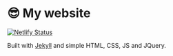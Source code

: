 # 😎 My website

[![Netlify Status](https://api.netlify.com/api/v1/badges/f2f043bf-0b88-4789-96e7-9d487eb53d6e/deploy-status)](https://app.netlify.com/sites/matteotagliatti/deploys)

Built with [Jekyll](https://jekyllrb.com/) and simple HTML, CSS, JS and JQuery.